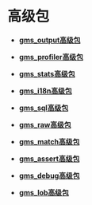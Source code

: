 # 高级包

- **[gms_output高级包](gms_output工具包.md)**

- **[gms_profiler高级包](gms_profiler高级包.md)**  

- **[gms_stats高级包](gms_stats高级包.md)**  

- **[gms_i18n高级包](gms_i18n高级包.md)**  

- **[gms_sql高级包](gms_sql高级包.md)**

- **[gms_raw高级包](gms_raw高级包.md)**

- **[gms_match高级包](gms_match高级包.md)**

- **[gms_assert高级包](gms_assert高级包.md)**

- **[gms_debug高级包](gms_debug高级包.md)**
 
- **[gms_lob高级包](gms_lob高级包.md)**
  

